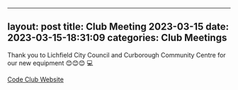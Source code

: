 
---
layout: post
title:  Club Meeting 2023-03-15
date:   2023-03-15-18:31:09
categories: Club Meetings
---
Thank you to Lichfield City Council and Curborough Community Centre for our new equipment 😊😊😊 💻

[Code Club Website](https://lichfield-code-club.github.io/)
